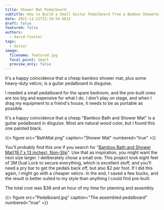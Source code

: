```yaml
---
title: Shower Mat Pedalboard
subtitle: How to Build a Small Guitar Pedalboard from a Bamboo Showermat
date: 2021-11-21T22:19:54.661Z
draft: false
featured: false
authors:
  - david-finster
tags:
  - Guitar
image:
  filename: featured.jpg
  focal_point: Smart
  preview_only: false
---
```

It's a happy coincidence that a cheap bamboo shower mat, plus some heavy-duty velcro, is a guitar pedalboard in disguise.

I needed a small pedalboard for the spare bedroom, and the pre-built ones are too big and expensive for what I do. I don't play on stage, and when I drag my equipment to a friend's house, it needs to be as portable as possible.

It's a happy coincidence that a cheap "Bamboo Bath and Shower Mat" is a guitar pedalboard in disguise. Most are natural wood color, but I found this one painted black.

{{< figure src="BathMat.png" caption="Shower Mat" numbered="true" >}}

You'll probably find this one if you search for "[Bamboo Bath and Shower Mat(19.7 x 13 inches), Non-Slip](https://duckduckgo.com/?t=ffcm&q=Bamboo+Bath+and+Shower+Mat(19.7+x+13+inches)%2C+Non-Slip&ia=web)". Use that as inspiration, you might want the next size larger. I deliberately chose a small one. This project took eight feet of 3M Dual Lock to secure everything, which is excellent stuff, and you'll need a pry bar to get the pedals back off, but also $2 per foot. If I did this again, I might go with a cheaper velcro. In the end, I saved a few bucks, and the result is better suited to my style than anything I could find pre-built.

The total cost was $38 and an hour of my time for planning and assembly.

{{< figure src="Pedalboard.jpg" caption="The assembled pedalboard" numbered="true" >}}
